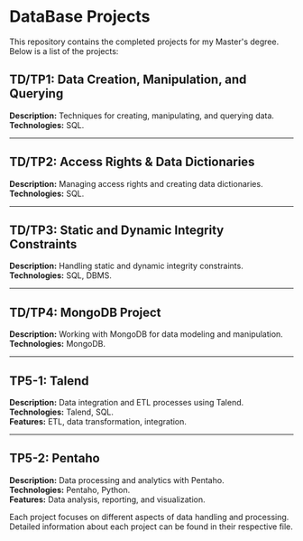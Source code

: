 # DataBase Projects

This repository contains the completed projects for my Master's degree. Below is a list of the projects:

## TD/TP1: Data Creation, Manipulation, and Querying
**Description:** Techniques for creating, manipulating, and querying data.  
**Technologies:** SQL.  

---

## TD/TP2: Access Rights & Data Dictionaries
**Description:** Managing access rights and creating data dictionaries.  
**Technologies:** SQL.  

---

## TD/TP3: Static and Dynamic Integrity Constraints
**Description:** Handling static and dynamic integrity constraints.  
**Technologies:** SQL, DBMS.  

---

## TD/TP4: MongoDB Project
**Description:** Working with MongoDB for data modeling and manipulation.  
**Technologies:** MongoDB.  

---

## TP5-1: Talend
**Description:** Data integration and ETL processes using Talend.  
**Technologies:** Talend, SQL.  
**Features:** ETL, data transformation, integration.  

---

## TP5-2: Pentaho
**Description:** Data processing and analytics with Pentaho.  
**Technologies:** Pentaho, Python.  
**Features:** Data analysis, reporting, and visualization.  




Each project focuses on different aspects of data handling and processing. Detailed information about each project can be found in their respective file.

